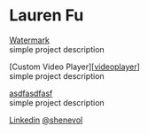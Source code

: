 # Lauren Fu

[Watermark][watermark]<br>simple project description

[Custom Video Player][[videoplayer]]<br>simple project description

[asdfasdfasf]()<br>simple project description


[Linkedin]
[@shenevol]

[watermark]: https://shenevol.github.io/waterMark/
[videoplayer]: asdfs

[@shenevol]: https://twitter.com/shenevol
[Linkedin]: asdf
